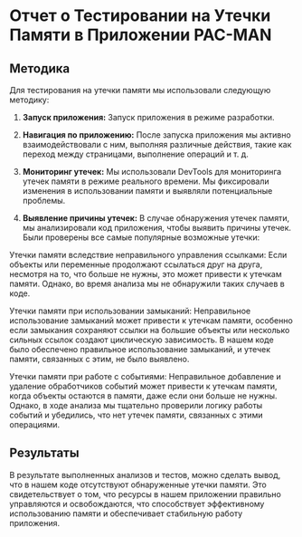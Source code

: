 # Отчет о Тестировании на Утечки Памяти в Приложении PAC-MAN

## Методика

Для тестирования на утечки памяти мы использовали следующую методику:

1. **Запуск приложения:** Запуск приложения в режиме разработки.

2. **Навигация по приложению:** После запуска приложения мы активно взаимодействовали с ним, выполняя различные действия, такие как переход между страницами, выполнение операций и т. д.

3. **Мониторинг утечек:** Мы использовали DevTools для мониторинга утечек памяти в режиме реального времени. Мы фиксировали изменения в использовании памяти и выявляли потенциальные проблемы.

4. **Выявление причины утечек:** В случае обнаружения утечек памяти, мы анализировали код приложения, чтобы выявить причины утечек.
Были проверены все самые популярные возможные утечки:

Утечки памяти вследствие неправильного управления ссылками:
Если объекты или переменные продолжают ссылаться друг на друга, несмотря на то, что больше не нужны, это может привести к утечкам памяти. Однако, во время анализа мы не обнаружили таких случаев в коде.

Утечки памяти при использовании замыканий:
Неправильное использование замыканий может привести к утечкам памяти, особенно если замыкания сохраняют ссылки на большие объекты или несколько сильных ссылок создают циклическую зависимость. В нашем коде было обеспечено правильное использование замыканий, и утечек памяти, связанных с этим, не было выявлено.

Утечки памяти при работе с событиями:
Неправильное добавление и удаление обработчиков событий может привести к утечкам памяти, когда объекты остаются в памяти, даже если они больше не нужны. Однако, в ходе анализа мы тщательно проверили логику работы событий и убедились, что нет утечек памяти, связанных с этими операциями.


## Результаты

В результате выполненных анализов и тестов, можно сделать вывод, что в нашем коде отсутствуют обнаруженные утечки памяти. Это свидетельствует о том, что ресурсы в нашем приложении правильно управляются и освобождаются, что способствует эффективному использованию памяти и обеспечивает стабильную работу приложения.




